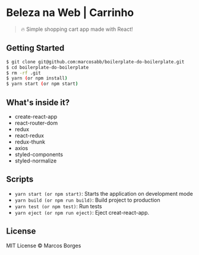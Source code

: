 # Beleza na Web | Carrinho

> :fire: Simple shopping cart app made with React!

## Getting Started

```sh
$ git clone git@github.com:marcosabb/boilerplate-do-boilerplate.git
$ cd boilerplate-do-boilerplate
$ rm -rf .git
$ yarn (or npm install) 
$ yarn start (or npm start)
```

## What's inside it?

- create-react-app
- react-router-dom
- redux
- react-redux
- redux-thunk
- axios
- styled-components
- styled-normalize

## Scripts

- `yarn start (or npm start)`: Starts the application on development mode
- `yarn build (or npm run build)`: Build project to production
- `yarn test (or npm test)`: Run tests
- `yarn eject (or npm run eject)`: Eject creat-react-app.

## License

MIT License © Marcos Borges
